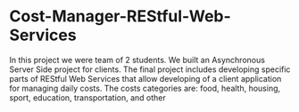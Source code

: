 # Cost-Manager-REStful-Web-Services

In this project we were team of 2 students. 
We built an Asynchronous Server Side project for clients.
The final project includes developing specific parts of REStful Web Services that allow developing of a client application for managing daily costs.
The costs categories are: food, health, housing, sport, education, transportation, and other
